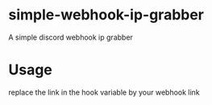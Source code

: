 # simple-webhook-ip-grabber
A simple discord webhook ip grabber

# Usage
replace the link in the hook variable by your webhook link
